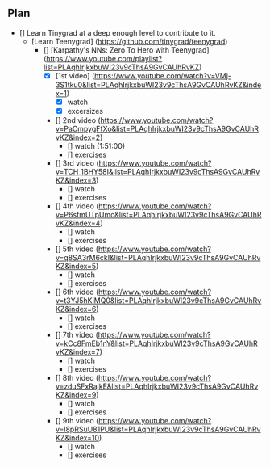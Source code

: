 ## Plan
- [] Learn Tinygrad at a deep enough level to contribute to it.
    - [Learn Teenygrad] (https://github.com/tinygrad/teenygrad)
        - [] [Karpathy's NNs: Zero To Hero with Teenygrad] (https://www.youtube.com/playlist?list=PLAqhIrjkxbuWI23v9cThsA9GvCAUhRvKZ)
            - [x] [1st video] (https://www.youtube.com/watch?v=VMj-3S1tku0&list=PLAqhIrjkxbuWI23v9cThsA9GvCAUhRvKZ&index=1)
                - [x] watch
                - [x] excersizes
            - [] 2nd video (https://www.youtube.com/watch?v=PaCmpygFfXo&list=PLAqhIrjkxbuWI23v9cThsA9GvCAUhRvKZ&index=2)
                - [] watch (1:51:00)
                - [] exercises
            - [] 3rd video (https://www.youtube.com/watch?v=TCH_1BHY58I&list=PLAqhIrjkxbuWI23v9cThsA9GvCAUhRvKZ&index=3)
                - [] watch
                - [] exercises
            - [] 4th video (https://www.youtube.com/watch?v=P6sfmUTpUmc&list=PLAqhIrjkxbuWI23v9cThsA9GvCAUhRvKZ&index=4)
                - [] watch
                - [] exercises
            - [] 5th video (https://www.youtube.com/watch?v=q8SA3rM6ckI&list=PLAqhIrjkxbuWI23v9cThsA9GvCAUhRvKZ&index=5)
                - [] watch
                - [] exercises
            - [] 6th video (https://www.youtube.com/watch?v=t3YJ5hKiMQ0&list=PLAqhIrjkxbuWI23v9cThsA9GvCAUhRvKZ&index=6)
                - [] watch
                - [] exercises
            - [] 7th video (https://www.youtube.com/watch?v=kCc8FmEb1nY&list=PLAqhIrjkxbuWI23v9cThsA9GvCAUhRvKZ&index=7)
                - [] watch
                - [] exercises
            - [] 8th video (https://www.youtube.com/watch?v=zduSFxRajkE&list=PLAqhIrjkxbuWI23v9cThsA9GvCAUhRvKZ&index=9)
                - [] watch
                - [] exercises
            - [] 9th video (https://www.youtube.com/watch?v=l8pRSuU81PU&list=PLAqhIrjkxbuWI23v9cThsA9GvCAUhRvKZ&index=10)
                - [] watch
                - [] exercises
